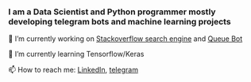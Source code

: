 ### I am a Data Scientist and Python programmer mostly developing telegram bots and machine learning projects
 🔭 I’m currently working on [Stackoverflow search engine](https://github.com/Kirusha3000/stackoverflow_search) and [Queue Bot](https://github.com/Kirusha3000/QueueBot)
 
 🌱 I’m currently learning Tensorflow/Keras
 
 📫 How to reach me: [LinkedIn](https://www.linkedin.com/in/kyryl-sidak-053b61226), [telegram](t.me/kipish_ss)
<!--
**Kirusha3000/Kirusha3000** is a ✨ _special_ ✨ repository because its `README.md` (this file) appears on your GitHub profile.

Here are some ideas to get you started:

- 🔭 I’m currently working on Stack
- 🌱 I’m currently learning ...
- 👯 I’m looking to collaborate on ...
- 🤔 I’m looking for help with ...
- 💬 Ask me about ...
- 📫 How to reach me: ...
- 😄 Pronouns: ...
- ⚡ Fun fact: ...
-->
